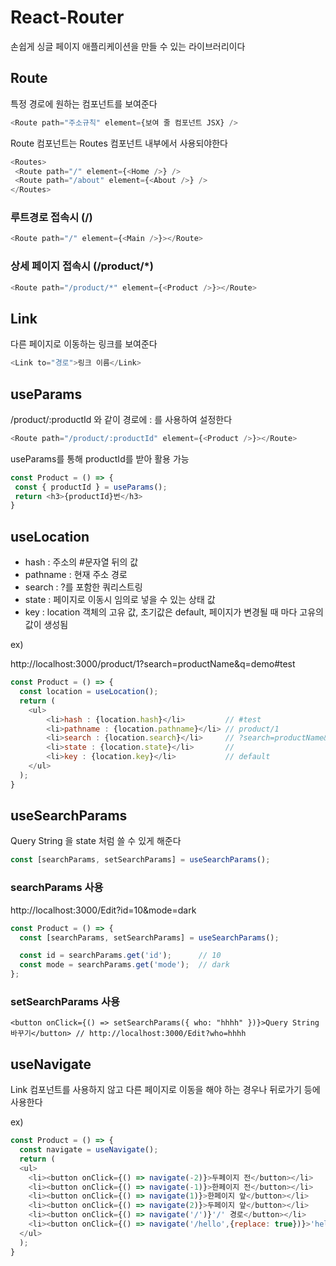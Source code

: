 # React-Router

손쉽게 싱글 페이지 애플리케이션을 만들 수 있는 라이브러리이다

## Route
특정 경로에 원하는 컴포넌트를 보여준다

```js
<Route path="주소규칙" element={보여 줄 컴포넌트 JSX} />
```

Route 컴포넌트는 Routes 컴포넌트 내부에서 사용되야한다
 ```js
<Routes>
  <Route path="/" element={<Home />} />
  <Route path="/about" element={<About />} />
</Routes>
```
### 루트경로 접속시 (/)
```js
<Route path="/" element={<Main />}></Route>
```

###  상세 페이지 접속시 (/product/*)
```js
<Route path="/product/*" element={<Product />}></Route>
```



## Link
다른 페이지로 이동하는 링크를 보여준다
```js
<Link to="경로">링크 이름</Link>
```

## useParams
/product/:productId 와 같이 경로에 : 를 사용하여 설정한다
```js
<Route path="/product/:productId" element={<Product />}></Route>
 ```
useParams를 통해 productId를 받아 활용 가능

 ```js
const Product = () => {
  const { productId } = useParams();
  return <h3>{productId}번</h3>
}
```

## useLocation
- hash : 주소의 #문자열 뒤의 값
- pathname : 현재 주소 경로
- search : ?를 포함한 쿼리스트링
- state : 페이지로 이동시 임의로 넣을 수 있는 상태 값
- key : location 객체의 고유 값, 초기값은 default, 페이지가 변경될 때 마다 고유의 값이 생성됨

ex)

http://localhost:3000/product/1?search=productName&q=demo#test

```js
const Product = () => {
  const location = useLocation();
  return (
    <ul>
        <li>hash : {location.hash}</li>         // #test
        <li>pathname : {location.pathname}</li> // product/1
        <li>search : {location.search}</li>     // ?search=productName&q=demo
        <li>state : {location.state}</li>       // 
        <li>key : {location.key}</li>           // default
    </ul>
  );
}
```
## useSearchParams
 Query String 을 state 처럼 쓸 수 있게 해준다
 ```js
 const [searchParams, setSearchParams] = useSearchParams();
```

### searchParams 사용

http://localhost:3000/Edit?id=10&mode=dark

```js
const Product = () => {
  const [searchParams, setSearchParams] = useSearchParams();

  const id = searchParams.get('id');      // 10
  const mode = searchParams.get('mode');  // dark
};
```
### setSearchParams 사용
```
<button onClick={() => setSearchParams({ who: "hhhh" })}>Query String 바꾸기</button> // http://localhost:3000/Edit?who=hhhh
```

## useNavigate
Link 컴포넌트를 사용하지 않고 다른 페이지로 이동을 해야 하는 경우나 뒤로가기 등에 사용한다

ex)
```js
const Product = () => {
  const navigate = useNavigate();
  return (
  <ul>
    <li><button onClick={() => navigate(-2)}>두페이지 전</button></li>
    <li><button onClick={() => navigate(-1)}>한페이지 전</button></li>
    <li><button onClick={() => navigate(1)}>한페이지 앞</button></li>
    <li><button onClick={() => navigate(2)}>두페이지 앞</button></li>
    <li><button onClick={() => navigate('/')}'/' 경로</button></li>
    <li><button onClick={() => navigate('/hello',{replace: true})}>'hello' 경로(replace : 페이지이동할떄 히스토리 여부)</button></li>
  </ul>
  );
}
```
